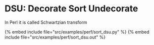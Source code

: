 # DSU: Decorate Sort Undecorate

In Perl it is called Schwartzian transform

{% embed include file="src/examples/perf/sort_dsu.py" %}
{% embed include file="src/examples/perf/sort_dsu.out" %}



